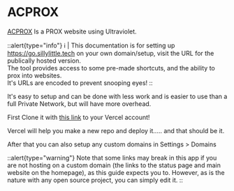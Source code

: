 # ACPROX
[ACPROX](https://github.com/dswan36/acprox) Is a PROX website using Ultraviolet. 

::alert{type="info"}
ℹ️ | This documentation is for setting up https://go.sillylittle.tech on your own domain/setup, visit the URL for the publically hosted version.\
The tool provides access to some pre-made shortcuts, and the ability to prox into websites. \
It's URLs are encoded to prevent snooping eyes!
::

It's easy to setup and can be done with less work and is easier to use than a full Private Network, but will have more overhead.

First Clone it with [this link](https://vercel.com/new/git/external?repository-url=https://github.com/dswan36/acprox) to your Vercel account!

Vercel will help you make a new repo and deploy it..... and that should be it.

After that you can also setup any custom domains in Settings > Domains

::alert{type="warning"}
Note that some links may break in this app if you are not hosting on a custom domain (the links to the status page and main website on the homepage), as this guide expects you to. However, as is the nature with any open source project, you can simply edit it.
::
